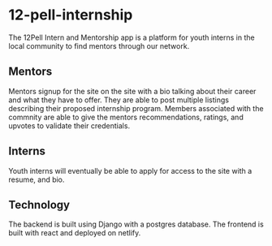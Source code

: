 # 12-pell-internship

The 12Pell Intern and Mentorship app is a platform for youth interns in the local community to find mentors through our network. 

## Mentors

Mentors signup for the site on the site with a bio talking about their career and what they have to offer. They are able to post multiple listings describing their proposed internship program. Members associated with the commnity are able to give the mentors recommendations, ratings, and upvotes to validate their credentials.

## Interns

Youth interns will eventually be able to apply for access to the site with a resume, and bio. 

## Technology

The backend is built using Django with a postgres database. The frontend is built with react and deployed on netlify.


